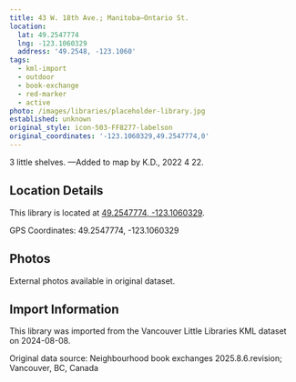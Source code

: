 ```yaml
---
title: 43 W. 18th Ave.; Manitoba—Ontario St.
location:
  lat: 49.2547774
  lng: -123.1060329
  address: '49.2548, -123.1060'
tags:
  - kml-import
  - outdoor
  - book-exchange
  - red-marker
  - active
photo: /images/libraries/placeholder-library.jpg
established: unknown
original_style: icon-503-FF8277-labelson
original_coordinates: '-123.1060329,49.2547774,0'
---
```

3 little shelves.
—Added to map by K.D., 2022 4 22. 

## Location Details

This library is located at [49.2547774, -123.1060329](https://www.google.com/maps?q=49.2547774,-123.1060329).

GPS Coordinates: 49.2547774, -123.1060329

## Photos

External photos available in original dataset.

## Import Information

This library was imported from the Vancouver Little Libraries KML dataset on 2024-08-08.

Original data source: Neighbourhood book exchanges 2025.8.6.revision; Vancouver, BC, Canada
